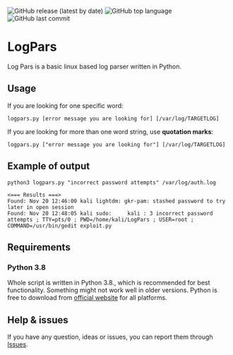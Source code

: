 ![GitHub release (latest by date)](https://img.shields.io/github/v/release/cyb3rd3s/LogPars?style=for-the-badge) ![GitHub top language](https://img.shields.io/github/languages/top/cyb3rd3s/LogPars?style=for-the-badge) ![GitHub last commit](https://img.shields.io/github/last-commit/cyb3rd3s/LogPars?style=for-the-badge)
# LogPars
Log Pars is a basic linux based log parser written in Python.
## Usage
If you are looking for one specific word:
```
logpars.py [error message you are looking for] [/var/log/TARGETLOG]
```
If you are looking for more than one word string, use **quotation marks**:
```
logpars.py ["error message you are looking for"] [/var/log/TARGETLOG]
```
## Example of output
```
python3 logpars.py "incorrect password attempts" /var/log/auth.log
                                                                                                                                                  
<=== Results ===>                                           
Found: Nov 20 12:46:00 kali lightdm: gkr-pam: stashed password to try later in open session
Found: Nov 20 12:48:05 kali sudo:     kali : 3 incorrect password attempts ; TTY=pts/0 ; PWD=/home/kali/LogPars ; USER=root ; COMMAND=/usr/bin/gedit exploit.py
```
## Requirements

### Python 3.8
Whole script is written in Python 3.8., which is recommended for best functionality. Something might not work well in older versions. Python is free to download from [official website](https://www.python.org/downloads/) for all platforms.

## Help & issues
If you have any question, ideas or issues, you can report them through [Issues](https://github.com/cyb3rd3s/LogPars/issues).
